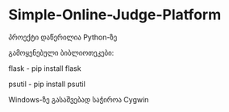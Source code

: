 # Simple-Online-Judge-Platform

პროექტი დაწერილია Python-ზე

გამოყენებული ბიბლიოთეკები:

flask - pip install flask

psutil - pip install psutil

Windows-ზე გასაშვებად საჭიროა Cygwin
